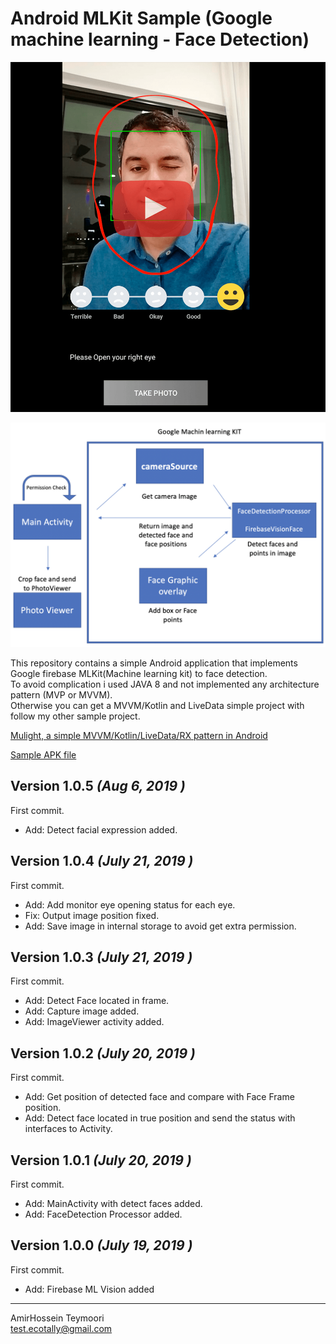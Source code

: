
# Android MLKit Sample (Google machine learning - Face Detection)  
  

[![Android face detection demo](files/thumb.png)](https://www.youtube.com/watch?v=J4-t1SiGXXQ&feature=youtu.be)
 
  
![Alt text](files/face_flow.png?raw=true "Face Detection Flow")
  
   
This repository contains a simple Android application that implements Google firebase MLKit(Machine learning kit) to face detection.  
To avoid complication i used JAVA 8 and not implemented any architecture pattern (MVP or MVVM).  
Otherwise you can get a MVVM/Kotlin and LiveData simple project with follow my other sample project.  
  
<a href="https://github.com/ateymoori/mulight">Mulight, a simple MVVM/Kotlin/LiveData/RX pattern in Android</a>  
  
[Sample APK file](files/face_detection.apk?raw=true)
  
  
Version 1.0.5 *(Aug 6, 2019 )*  
----------------------------  
  
First commit.   
 * Add: Detect facial expression added.
  
Version 1.0.4 *(July 21, 2019 )*  
----------------------------  
  
First commit.   
 * Add: Add monitor eye opening status for each eye.  
 * Fix: Output image position fixed.  
 * Add: Save image in internal storage to avoid get extra permission.  
  
   
Version 1.0.3 *(July 21, 2019 )*  
----------------------------  
  
First commit.   
 * Add: Detect Face located in frame.   
 * Add: Capture image added.  
 * Add: ImageViewer activity added.  
  
   
Version 1.0.2 *(July 20, 2019 )*  
----------------------------  
  
First commit.   
 * Add: Get position of detected face and compare with Face Frame position.  
 * Add: Detect face located in true position and send the status with interfaces to Activity.  
  
   
Version 1.0.1 *(July 20, 2019 )*  
----------------------------  
  
First commit.   
 * Add: MainActivity with detect faces added.  
 * Add: FaceDetection Processor added.  
  
   
Version 1.0.0 *(July 19, 2019 )*  
----------------------------  
  
First commit.   
 * Add: Firebase ML Vision added  
  
----------------------------  
AmirHossein Teymoori  
test.ecotally@gmail.com
